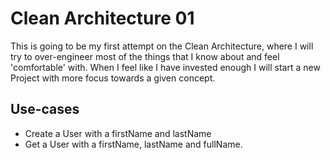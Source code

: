 # Clean Architecture 01

This is going to be my first attempt on the Clean Architecture, where I will try to over-engineer most of the things that I know about
and feel 'comfortable' with. When I feel like I have invested enough I will start a new Project with more focus towards a given concept.

## Use-cases

- Create a User with a firstName and lastName
- Get a User with a firstName, lastName and fullName.
